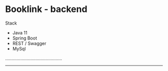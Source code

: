 # Booklink - backend

Stack
- Java 11
- Spring Boot
- REST / Swagger
- MySql

.............................................
***************
